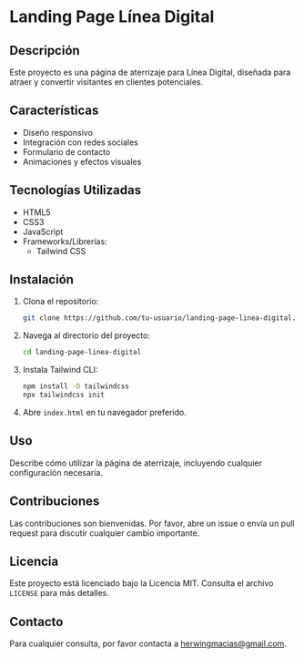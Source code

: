 # Landing Page Línea Digital

## Descripción
Este proyecto es una página de aterrizaje para Línea Digital, diseñada para atraer y convertir visitantes en clientes potenciales.

## Características
- Diseño responsivo
- Integración con redes sociales
- Formulario de contacto
- Animaciones y efectos visuales

## Tecnologías Utilizadas
- HTML5
- CSS3
- JavaScript
- Frameworks/Librerías:
  - Tailwind CSS

## Instalación
1. Clona el repositorio:
    ```bash
    git clone https://github.com/tu-usuario/landing-page-linea-digital.git
    ```
2. Navega al directorio del proyecto:
    ```bash
    cd landing-page-linea-digital
    ```
3. Instala Tailwind CLI:
    ```bash
    npm install -D tailwindcss
    npx tailwindcss init
    ```
4. Abre `index.html` en tu navegador preferido.

## Uso
Describe cómo utilizar la página de aterrizaje, incluyendo cualquier configuración necesaria.

## Contribuciones
Las contribuciones son bienvenidas. Por favor, abre un issue o envía un pull request para discutir cualquier cambio importante.

## Licencia
Este proyecto está licenciado bajo la Licencia MIT. Consulta el archivo `LICENSE` para más detalles.

## Contacto
Para cualquier consulta, por favor contacta a [herwingmacias@gmail.com](mailto:herwingmacias@gmail.com).
